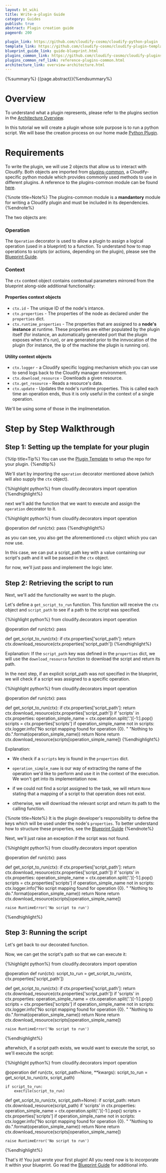 ```yaml
---
layout: bt_wiki
title: Write-a-plugin Guide
category: Guides
publish: true
abstract: Plugin creation guide
pageord: 200

plugin_link: https://github.com/cloudify-cosmo/cloudify-python-plugin
template_link: https://github.com/cloudify-cosmo/cloudify-plugin-template
blueprint_guide_link: guide-blueprint.html
plugins_common_link: https://github.com/cloudify-cosmo/cloudify-plugins-common
plugins_common_ref_link: reference-plugins-common.html
architecture_link: overview-architecture.html
---
```

{%summary%} {{page.abstract}}{%endsummary%}

# Overview

To understand what a plugin represents, please refer to the plugins section in the [Architecture Overview]({{page.architecture_link}}).

In this tutorial we will create a plugin whose sole purpose is to run a python script. We will base the creation process on our home made [Python Plugin]({{page.plugin_link}}).


# Requirements

To write the plugin, we will use 2 objects that allow us to interact with Cloudify.
Both objects are imported from [plugins-common]({{page.plugins_common_link}}), a Cloudify-specific python module which provides commonly used methods to use in different plugins. A reference to the plugins-common module can be found [here]({{page.plugins_common_link}}).

{%note title=Note%}
The plugins-common module is a **mandantory** module for writing a Cloudify plugin and must be included in its dependencies.
{%endnote%}

The two objects are:

### Operation

The `Operation` decorator is used to allow a plugin to assign a logical operation (used in a blueprint) to a function.
To understand how to map operations to scripts (or actions, depending on the plugin), please see the [Blueprint Guide]({{page.blueprint_guide_link}}).

### Context

The `ctx` context object contains contextual parameters mirrored from the blueprint along-side additional functionality:

#### Properties context objects

* `ctx.id` - The unique ID of the node's intance.
* `ctx.properties` - The properties of the node as declared under the `properties` dict.
* `ctx.runtime_properties` - The properties that are assigned to a **node's instance** at runtime. These properties are either populated by the plugin itself (for instance, an automatically generated port that the plugin exposes when it's run), or are generated prior to the innvocation of the plugin (for instance, the ip of the machine the plugin is running on).

#### Utility context objects

* `ctx.logger` - a Cloudify specific logging mechanism which you can use to send logs back to the Cloudify manager environment.
* `ctx.download_resource` - Downloads a given resource.
* `ctx.get_resource` - Reads a resource's data.
* `ctx.update` - Updates the node's runtime properties. This is called each time an operation ends, thus it is only useful in the context of a single operation.

We'll be using some of those in the implmenetation.


# Step by Step Walkthrough

## Step 1: Setting up the template for your plugin

{%tip title=Tip%}
You can use the [Plugin Template]({{page.template_link}}) to setup the repo for your plugin.
{%endtip%}

We'll start by importing the `operation` decorator mentioned above (which will also supply the `ctx` object).

{%highlight python%}
from cloudify.decorators import operation
{%endhighlight%}

next we'll add the function that we want to execute and assign the `operation` decorator to it.

{%highlight python%}
from cloudify.decorators import operation


@operation
def run(ctx):
    pass
{%endhighlight%}

as you can see, you also get the aforementioned `ctx` object which you can now use.

In this case, we can put a script_path key with a value containing our script's path and it will be passed in the `ctx` object.

for now, we'll just pass and implement the logic later.

## Step 2: Retrieving the script to run

Next, we'll add the functionality we want to the plugin.

Let's define a `get_script_to_run` function.
This function will receive the `ctx` object and `script_path` to see if a path to the script was specified.

{%highlight python%}
from cloudify.decorators import operation


@operation
def run(ctx):
    pass


def get_script_to_run(ctx):
    if ctx.properties['script_path']:
        return ctx.download_resource(ctx.properties['script_path'])
{%endhighlight%}

Explanation:
If the `script_path` key was defined in the `properties` dict, we will use the `download_resource` function to download the script and return its path.

In the next step, if an explicit script_path was not specified in the blueprint, we will check if a script was assigned to a specific operation.

{%highlight python%}
from cloudify.decorators import operation


@operation
def run(ctx):
    pass


def get_script_to_run(ctx):
    if ctx.properties['script_path']:
        return ctx.download_resource(ctx.properties['script_path'])
    if 'scripts' in ctx.properties:
        operation_simple_name = ctx.operation.split('.')[-1:].pop()
        scripts = ctx.properties['scripts']
        if operation_simple_name not in scripts:
            ctx.logger.info("No script mapping found for operation {0}. "
                            "Nothing to do.".format(operation_simple_name))
            return None
        return ctx.download_resource(scripts[operation_simple_name])
{%endhighlight%}

Explanation:

* We check if a `scripts` key is found in the `properties` dict.
* `operation_simple_name` is our way of extracting the name of the operation we'd like to perform and use it in the context of the execution. We won't get into its implementation now.

* if we could not find a script assigned to the task, we will return `None` stating that a mapping of a script to that operation does not exist.
* otherwise, we will download the relevant script and return its path to the calling function.

{%note title=Note%}
It is the plugin developer's responsibility to define the keys which will be used under the node's `properties`. To better understand how to structure these properties, see the [Blueprint Guide]({{page.blueprint_guide_link}})
{%endnote%}

Next, we'll just raise an exception if the script was not found.

{%highlight python%}
from cloudify.decorators import operation


@operation
def run(ctx):
    pass


def get_script_to_run(ctx):
    if ctx.properties['script_path']:
        return ctx.download_resource(ctx.properties['script_path'])
    if 'scripts' in ctx.properties:
        operation_simple_name = ctx.operation.split('.')[-1:].pop()
        scripts = ctx.properties['scripts']
        if operation_simple_name not in scripts:
            ctx.logger.info("No script mapping found for operation {0}. "
                            "Nothing to do.".format(operation_simple_name))
            return None
        return ctx.download_resource(scripts[operation_simple_name])

    raise RuntimeError('No script to run')
{%endhighlight%}


## Step 3: Running the script

Let's get back to our decorated function.

Now, we can get the script's path so that we can execute it:

{%highlight python%}
from cloudify.decorators import operation


@operation
def run(ctx):
    script_to_run = get_script_to_run(ctx, ctx.properties['script_path'])


def get_script_to_run(ctx):
    if ctx.properties['script_path']:
        return ctx.download_resource(ctx.properties['script_path'])
    if 'scripts' in ctx.properties:
        operation_simple_name = ctx.operation.split('.')[-1:].pop()
        scripts = ctx.properties['scripts']
        if operation_simple_name not in scripts:
            ctx.logger.info("No script mapping found for operation {0}. "
                            "Nothing to do.".format(operation_simple_name))
            return None
        return ctx.download_resource(scripts[operation_simple_name])

    raise RuntimeError('No script to run')
{%endhighlight%}

 afterwhich, if a script path exists, we would want to execute the script, so we'll execute the script:

{%highlight python%}
from cloudify.decorators import operation


@operation
def run(ctx, script_path=None, **kwargs):
    script_to_run = get_script_to_run(ctx, script_path)

    if script_to_run:
        execfile(script_to_run)


def get_script_to_run(ctx, script_path=None):
    if script_path:
        return ctx.download_resource(script_path)
    if 'scripts' in ctx.properties:
        operation_simple_name = ctx.operation.split('.')[-1:].pop()
        scripts = ctx.properties['scripts']
        if operation_simple_name not in scripts:
            ctx.logger.info("No script mapping found for operation {0}. "
                            "Nothing to do.".format(operation_simple_name))
            return None
        return ctx.download_resource(scripts[operation_simple_name])

    raise RuntimeError('No script to run')
{%endhighlight%}

That's it! You just wrote your first plugin! All you need now is to incorporate it within your blueprint. Go read the [Blueprint Guide]({{page.blueprint_guide_link}}) for additional info.